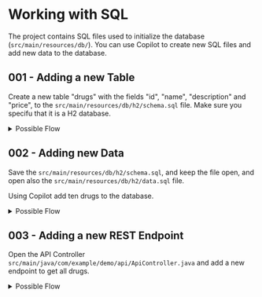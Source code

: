 # Working with SQL

The project contains SQL files used to initialize the database (`src/main/resources/db/`). You can use Copilot to create new SQL files and add new data to the database.


## 001 - Adding a new Table

Create a new table "drugs" with the fields "id", "name", "description" and "price", to the `src/main/resources/db/h2/schema.sql` file.
Make sure you specifu that it is a H2 database.

<details>
<summary>Possible Flow</summary>

You can use a simple comment and the code editor completion for example

```sql
# add a new table "drugs" with the fields "id", "name", "description" and "price" using h2 database
```

> Note: _remove the comment before saving the file_

You can also use the Copilot Inline Chat and ask the same question.

The table should look like this:

```sql
CREATE TABLE drugs (
  id          INTEGER GENERATED BY DEFAULT AS IDENTITY PRIMARY KEY,
  name        VARCHAR(255),
  description VARCHAR(255),
  price       DECIMAL(10,2)
);
```

</details>

## 002 - Adding new Data

Save the `src/main/resources/db/h2/schema.sql`, and keep the file open, and open also the `src/main/resources/db/h2/data.sql` file.

Using Copilot add ten drugs to the database.

<details>
<summary>Possible Flow</summary>

1. Open the `src/main/resources/db/h2/data.sql` file
2. Open Copilot Chat and ask `@workspace add 10 drugs to the drugs table with fields id, name, description and price. use real life drug names`

The new data should look like this:

```sql
INSERT INTO drugs (id, name, description, price) VALUES (1, 'Aspirin', 'Pain reliever', 5.00);
INSERT INTO drugs (id, name, description, price) VALUES (2, 'Ibuprofen', 'Anti-inflammatory', 10.00);
INSERT INTO drugs (id, name, description, price) VALUES (3, 'Paracetamol', 'Pain reliever', 3.00);
INSERT INTO drugs (id, name, description, price) VALUES (4, 'Amoxicillin', 'Antibiotic', 15.00);
INSERT INTO drugs (id, name, description, price) VALUES (5, 'Ciprofloxacin', 'Antibiotic', 20.00);
INSERT INTO drugs (id, name, description, price) VALUES (6, 'Lisinopril', 'For high blood pressure', 25.00);
INSERT INTO drugs (id, name, description, price) VALUES (7, 'Simvastatin', 'For high cholesterol', 30.00);
INSERT INTO drugs (id, name, description, price) VALUES (8, 'Amlodipine', 'For high blood pressure', 35.00);
INSERT INTO drugs (id, name, description, price) VALUES (9, 'Metformin', 'For type 2 diabetes', 40.00);
INSERT INTO drugs (id, name, description, price) VALUES (10, 'Omeprazole', 'For acid reflux', 45.00);
```


</details>


## 003 - Adding a new REST Endpoint

Open the API Controller `src/main/java/com/example/demo/api/ApiController.java` and add a new endpoint to get all drugs.

<details>
<summary>Possible Flow</summary>

1. Open the `src/main/java/com/example/demo/api/ApiController.java` file
2. Open Copilot Inline chat and ask `Add a new endpoit /drugs that return the content of the drugs table sorted by price and return a list of map`

We use a map since the Drug entity does not exist, you can use Copilot to create the Drug entity and use it instead of the map.

</detail>